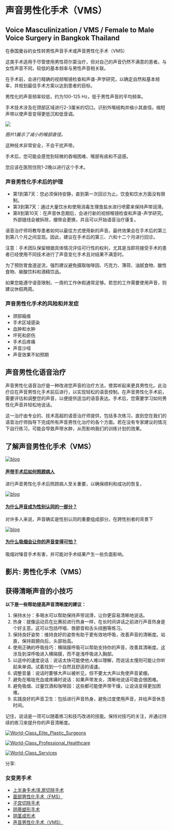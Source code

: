 # 声音男性化手术（VMS）

## Voice Masculinization / VMS / Female to Male Voice Surgery in Bangkok Thailand

在泰国曼谷的女性转男性声音手术或声音男性化手术（VMS）

这类手术适用于尽管使用男性荷尔蒙治疗，但对自己的声音仍然不满意的患者。与女性声音不同，较低的基本频率与男性声音相关联。

在手术前，会进行精确的视频喉镜检查和声谱-声学研究，以确定自然和基本频率，并规划最佳手术方案以达到患者的目标。

男性化的声音频率较低，约为100-125 Hz，低于男性声音的平均频率。

手术技术涉及在颈部区域进行2-3厘米的切口。识别外喉结构并缩小其直径。缩短声带以使声音变得更低沉和低音调。

![](https://www.kamolhospital.com/uploads/service_content/33/data/649f88962587a.jpg)

_图片1展示了减小的喉部直径。_

这种技术非常安全，不会干扰声带。

手术后，您可能会感觉到轻微的吞咽困难、喉部有痰和不适感。

您应该在医院住院1-2晚以进行这个手术。

### 声音男性化手术后的护理

- 第1到第7天：您必须保持安静，直到第一次回诊为止。饮食和饮水方面没有限制。
- 第3到第7天：通过大量饮水和使用消毒生理食盐水进行喷雾来保持声带润滑。
- 第8到第10天：在声音休息期后，会进行新的视频喉镜检查和声谱-声学研究。外部缝线会被拆除，绷带会更换，并且可以开始语音治疗康复。

语音治疗师将教导患者如何以最佳方式使用新的声音。最终效果会在手术后的第三到第八个月之间显现。因此，建议在手术后的第三、六和十二个月进行回诊。

注意：手术团队保留根据具体情况评估可行性的权利，尤其是当即将接受手术的患者已经使用不同技术进行了声音变化手术且对结果不满意时。

为了预防胃食道逆流，强烈建议避免摄取咖啡因、巧克力、薄荷、油腻食物、酸性食物、碳酸饮料和酒精饮品。

如果您能遵守语音限制，一周的工作休假通常足够。若您的工作需要使用声音，则建议休假两周。

### 声音男性化手术的风险和并发症

- 颈部瘢痕
- 手术区域感染
- 血肿和水肿
- 坏死和瘀伤
- 手术后疼痛
- 声音沙哑
- 声音效果不如预期

## 声音男性化语音治疗

声音男性化语音治疗是一种改进您声音的治疗方法，使其听起来更具男性化。此治疗应在声音男性化手术前后进行，以实现轻松的语音控制。在声音男性化手术前，需要评估和调整您的声音，以便提供适当的语音表达。手术后，您需要学习如何男性化声音并轻松地说话。

这一治疗由专业的、技术高超的语音治疗师提供，包括多次练习，直到您在我们的语音治疗师指导下完成所有声音男性化治疗的各个方面。若在没有专家建议的情况下自行练习，可能会导致声带水肿，从而影响我们的训练计划的效果。

## 了解声音男性化手术（VMS）

[![blog](/uploads/blog/1101/thumb-65099076231a4-image_highlight.jpg)](https://www.kamolhospital.com/blog/1101/how-to-take-care-of-a-patient-after-voice-surgery)

#### [声带手术后如何照顾病人](https://www.kamolhospital.com/blog/1101/how-to-take-care-of-a-patient-after-voice-surgery)

进行声音男性化手术后照顾病人至关重要，以确保顺利和成功的恢复。

[![blog](/uploads/blog/1100/thumb-6509245f512a3-image_highlight.jpg)](https://www.kamolhospital.com/blog/1100/why-does-voice-become-gender-identity)

#### [为什么声音成为性别认同的一部分？](https://www.kamolhospital.com/blog/1100/why-does-voice-become-gender-identity)

对许多人来说，声音确实是性别认同的重要组成部分。在跨性别者的背景下

[![blog](/uploads/blog/346/thumb-6509219a1a75e-image_highlight.jpg)](https://www.kamolhospital.com/blog/346/why-does-smoking-make-your-voice-terrible)

#### [为什么吸烟会让你的声音变得可怕？](https://www.kamolhospital.com/blog/346/why-does-smoking-make-your-voice-terrible)

吸烟对嗓音手术有害，并可能对手术结果产生一些负面影响。

## 影片: 男性化手术（VMS）

## 获得清晰声音的小技巧

**以下是一些帮助提高声音清晰度的建议：**

1. 保持水分：多喝水可以帮助保持声带润滑，让你更容易清晰地说话。
2. 热身：就像运动员在比赛前进行热身一样，在长时间讲话之前进行声音热身是个好主意。这可以包括哼唱、唇颤音和舌头绕圈等练习。
3. 保持良好姿势：维持良好的姿势有助于更有效地呼吸，改善声音的清晰度。站直，保持肩膀向后，头部抬高。
4. 使用正确的呼吸技巧：横隔膜呼吸可以帮助支持你的声音，改善其清晰度。这涉及到深呼吸进入横隔膜，而不是浅呼吸进入胸部。
5. 以适中的速度说话：说话太快可能使他人难以理解，而说话太慢则可能让你听起来单调。试着找到一个自然且舒适的语速。
6. 调整音量：说话时要够大声以被听见，但不要太大声以免使声音紧绷。
7. 避免在喉咙充血或疼痛时说话：如果声带发炎，清晰地说话可能会很困难。
8. 避免吸烟、过量饮酒和咖啡因：这些都可能使声带干燥，让说话变得更加困难。
9. 实践良好的声音卫生：包括进行声音热身，避免过度使用声音，并给声音休息时间。

记住，说话是一项可以随着练习和技巧改进的技能。保持对技巧的关注，并通过持续的练习来提升你的声音清晰度。

[![World-Class_Elite_Plastic_Surgeons](https://www.kamolhospital.com/uploads/cke-img-upload/1688144314-649f09baf3101.jpg)](https://www.kamolhospital.com/page/world-class-elite-plastic-surgeons)

[![World-Class_Professional_Healthcare](https://www.kamolhospital.com/uploads/cke-img-upload/1688144408-649f0a18763f6.jpg)](https://www.kamolhospital.com/page/world-class-professional-healthcare)

[![World-Class_Services](https://www.kamolhospital.com/uploads/cke-img-upload/1688144695-649f0b3723fa2.jpg)](https://www.kamolhospital.com/page/world-class-professional-service)

分享:

### 女变男手术

- [上半身手术/乳房切除手术](https://www.kamolhospital.com/service/28/top-surgery-mastectomy)
- [面部男性化手术（FMS）](https://www.kamolhospital.com/service/29/facial-masculinization-surgery-fms)
- [子宫切除手术](https://www.kamolhospital.com/service/30/ftm-hysterectomy)
- [阴蒂塑形手术](https://www.kamolhospital.com/service/31/metoidioplasty)
- [阴茎成形术](https://www.kamolhospital.com/service/32/phalloplasty)
- [声音男性化手术（VMS）](https://www.kamolhospital.com/service/33/voice-masculinization-surgery-vms)
<!-- tcd_original_link https://www.kamolhospital.com/zh/service/33/voice-masculinization-surgery-vms -->
